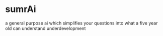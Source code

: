 # sumrAi
a general purpose ai which simplifies your questions into what a five year old can understand
underdevelopment
